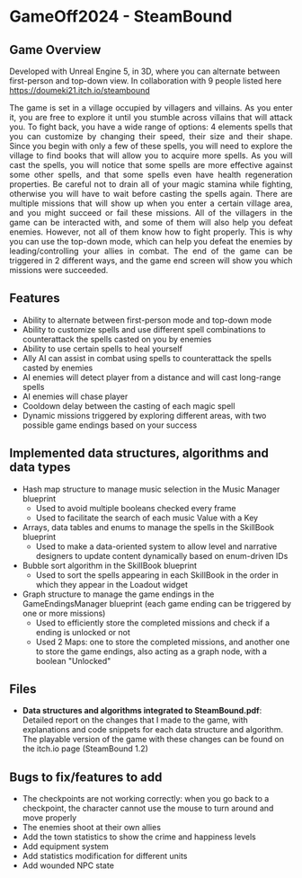 # GameOff2024 - SteamBound

## Game Overview
Developed with Unreal Engine 5, in 3D, where you can alternate between first-person and top-down view. In collaboration with 9 people listed here https://doumeki21.itch.io/steambound

<p align="justify">
The game is set in a village occupied by villagers and villains. As you enter it, you are free to explore it until you stumble across villains that will attack you. To fight back, you have a wide range of options: 4 elements spells that you can customize by changing their speed, their size and their shape. Since you begin with only a few of these spells, you will need to explore the village to find books that will allow you to acquire more spells. As you will cast the spells, you will notice that some spells are more effective against some other spells, and that some spells even have health regeneration properties. Be careful not to drain all of your magic stamina while fighting, otherwise you will have to wait before casting the spells again. There are multiple missions that will show up when you enter a certain village area, and you might succeed or fail these missions. All of the villagers in the game can be interacted with, and some of them will also help you defeat enemies. However, not all of them know how to fight properly. This is why you can use the top-down mode, which can help you defeat the enemies by leading/controlling your allies in combat. The end of the game can be triggered in 2 different ways, and the game end screen will show you which missions were succeeded.
</p>

## Features
* Ability to alternate between first-person mode and top-down mode
* Ability to customize spells and use different spell combinations to counterattack the spells casted on you by enemies
* Ability to use certain spells to heal yourself
* Ally AI can assist in combat using spells to counterattack the spells casted by enemies
* AI enemies will detect player from a distance and will cast long-range spells
* AI enemies will chase player
* Cooldown delay between the casting of each magic spell
* Dynamic missions triggered by exploring different areas, with two possible game endings based on your success

## Implemented data structures, algorithms and data types
* Hash map structure to manage music selection in the Music Manager blueprint
  * Used to avoid multiple booleans checked every frame
  * Used to facilitate the search of each music Value with a Key
* Arrays, data tables and enums to manage the spells in the SkillBook blueprint
  * Used to make a data-oriented system to allow level and narrative designers to update content dynamically based on enum-driven IDs
* Bubble sort algorithm in the SkillBook blueprint
  * Used to sort the spells appearing in each SkillBook in the order in which they appear in the Loadout widget
* Graph structure to manage the game endings in the GameEndingsManager blueprint (each game ending can be triggered by one or more missions)
  * Used to efficiently store the completed missions and check if a ending is unlocked or not
  * Used 2 Maps: one to store the completed missions, and another one to store the game endings, also acting as a graph node, with a boolean "Unlocked"

## Files
* **Data structures and algorithms integrated to SteamBound.pdf**: Detailed report on the changes that I made to the game, with explanations and code snippets for each data structure and algorithm. The playable version of the game with these changes can be found on the itch.io page (SteamBound 1.2)

## Bugs to fix/features to add
* The checkpoints are not working correctly: when you go back to a checkpoint, the character cannot use the mouse to turn around and move properly
* The enemies shoot at their own allies
* Add the town statistics to show the crime and happiness levels
* Add equipment system
* Add statistics modification for different units
* Add wounded NPC state


